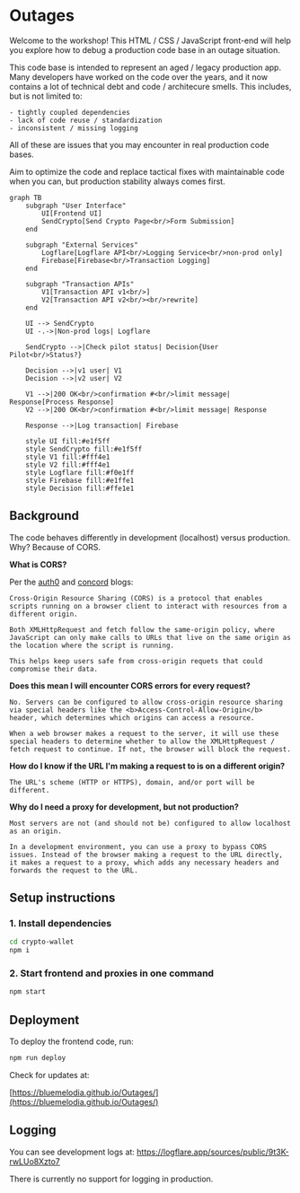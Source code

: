 # Outages

Welcome to the workshop! This HTML / CSS / JavaScript front-end will help you explore how to debug a production code base in an outage situation.

This code base is intended to represent an aged / legacy production app. Many developers have worked on the code over the years, and it now contains a lot of technical debt and code / architecure smells. This includes, but is not limited to:

    - tightly coupled dependencies
    - lack of code reuse / standardization
    - inconsistent / missing logging

All of these are issues that you may encounter in real production code bases.

Aim to optimize the code and replace tactical fixes with maintainable code when you can, but production stability always comes first.

```mermaid
graph TB
    subgraph "User Interface"
        UI[Frontend UI]
        SendCrypto[Send Crypto Page<br/>Form Submission]
    end
    
    subgraph "External Services"
        Logflare[Logflare API<br/>Logging Service<br/>non-prod only]
        Firebase[Firebase<br/>Transaction Logging]
    end
    
    subgraph "Transaction APIs"
        V1[Transaction API v1<br/>]
        V2[Transaction API v2<br/><br/>rewrite]
    end
    
    UI --> SendCrypto
    UI -.->|Non-prod logs| Logflare
    
    SendCrypto -->|Check pilot status| Decision{User Pilot<br/>Status?}
    
    Decision -->|v1 user| V1
    Decision -->|v2 user| V2
    
    V1 -->|200 OK<br/>confirmation #<br/>limit message| Response[Process Response]
    V2 -->|200 OK<br/>confirmation #<br/>limit message| Response
    
    Response -->|Log transaction| Firebase
    
    style UI fill:#e1f5ff
    style SendCrypto fill:#e1f5ff
    style V1 fill:#fff4e1
    style V2 fill:#fff4e1
    style Logflare fill:#f0e1ff
    style Firebase fill:#e1ffe1
    style Decision fill:#ffe1e1
```

## Background

The code behaves differently in development (localhost) versus production. Why? Because of CORS.

<b>What is CORS?</b>

Per the [auth0](https://auth0.com/blog/cors-tutorial-a-guide-to-cross-origin-resource-sharing/) and [concord](https://www.concordusa.com/blog/what-is-cors-and-why-does-it-keep-coming-up-in-my-projects) blogs:

    Cross-Origin Resource Sharing (CORS) is a protocol that enables scripts running on a browser client to interact with resources from a different origin.

    Both XMLHttpRequest and fetch follow the same-origin policy, where JavaScript can only make calls to URLs that live on the same origin as the location where the script is running.

    This helps keep users safe from cross-origin requets that could compromise their data.

<b>Does this mean I will encounter CORS errors for every request?</b>

    No. Servers can be configured to allow cross-origin resource sharing via special headers like the <b>Access-Control-Allow-Origin</b> header, which determines which origins can access a resource.

    When a web browser makes a request to the server, it will use these special headers to determine whether to allow the XMLHttpRequest / fetch request to continue. If not, the browser will block the request.

<b>How do I know if the URL I'm making a request to is on a different origin?</b>

    The URL's scheme (HTTP or HTTPS), domain, and/or port will be different.

<b>Why do I need a proxy for development, but not production?</b>

    Most servers are not (and should not be) configured to allow localhost as an origin.

    In a development environment, you can use a proxy to bypass CORS issues. Instead of the browser making a request to the URL directly, it makes a request to a proxy, which adds any necessary headers and forwards the request to the URL.

## Setup instructions

### 1. Install dependencies

```bash
cd crypto-wallet
npm i
```

### 2. Start frontend and proxies in one command

```bash
npm start
```

## Deployment

To deploy the frontend code, run:

```bash
npm run deploy
```

Check for updates at:

[https://bluemelodia.github.io/Outages/](https://bluemelodia.github.io/Outages/)

## Logging

You can see development logs at:
https://logflare.app/sources/public/9t3K-rwLUo8Xzto7

There is currently no support for logging in production.
